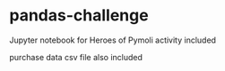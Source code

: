 # pandas-challenge

Jupyter notebook for Heroes of Pymoli activity included

purchase data csv file also included
